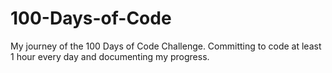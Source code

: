 # 100-Days-of-Code
My journey of the 100 Days of Code Challenge.  Committing to code at least 1 hour every day and documenting my progress.
